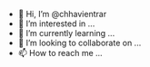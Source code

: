 - 👋 Hi, I’m @chhavientrar
- 👀 I’m interested in ...
- 🌱 I’m currently learning ...
- 💞️ I’m looking to collaborate on ...
- 📫 How to reach me ...

<!---
chhavientrar/chhavientrar is a ✨ special ✨ repository because its `README.md` (this file) appears on your GitHub profile.
You can click the Preview link to take a look at your changes.
--->
